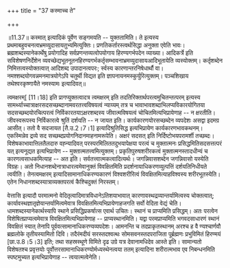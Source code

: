 +++
title = "37 कस्माच्च ते"

+++
  
  
॥11.37॥ कस्मात् इत्यादिकं पूर्वेण सङ्गमयति -- युक्ततामिति। ते इत्यस्य
प्रथमाबहुवचनत्वभ्रमव्युदासायतुभ्यमित्युक्तिः। प्रणतिकर्तारस्त्वर्थसिद्धा
अनुक्ता एवेति भावः। ब्रह्मशब्दस्यानेकार्थेषु प्रयोगादिह
सर्वप्रणन्तव्यत्वोपयोगाय हिरण्यगर्भपदेन व्याख्या। आदिकर्त्रे इति
सविशेषणनिर्देशेन
व्यवच्छेद्यभूतनूतनहिरण्यगर्भकर्तृसम्भावनाभ्रमव्युदासायआदिभूतायेति
व्यस्योक्तम्। कर्तृशब्देन निमित्तत्वस्योक्तत्वात् आदिशब्द उपादानत्वपरः;
र्स्वस्य कारणान्तरनिषेधार्थौ वा। नमश्शब्दयोगवन्नमनमात्रयोगेऽपि चतुर्थी
विद्यत इति ज्ञापनायनमस्कुर्युरित्युक्तम्। पञ्चशिखाय तथेश्वरकृष्णायैते
नमस्यामः इत्यादिवत्॥  
  
त्वमक्षरम्\[ \[11।18\] इति प्रागप्युक्तत्वादत्र त्वमक्षरम् इति
तदतिरिक्तार्थपरत्वमुचितन्तत्परम् इत्यस्य
सामर्थ्याच्चात्राक्षरसदसच्छब्दानामवरतत्त्वविषयत्वं न्याय्यम् तत्र च
भावाभावशब्दाभिलप्यविकारयोगितया सदसच्छब्दयोरचित्परत्वं
निर्विकारतयाऽक्षरशब्दस्य जीवात्मविषयत्वं चोचितमित्यभिप्रायेणाह -- न
क्षरतीति। जीवस्वरूपस्य निर्विकारत्वे श्रुतिं दर्शयति -- न जायत इति।
कार्यकारणयोरसच्छब्देन व्यपदेशः असद्वा इदमग्र आसीत्। ततो वै सदजायत
\[तै.उ.2।7।1\] इत्यादिश्रुतिसिद्ध इत्यभिप्रायेण कार्यकारणभावकथनम्।
एकस्मिन्नेव द्रव्ये सद सच्छब्दप्रयोगनिदानमाहनामरूपेति। अक्षरं सदसत् इति
निर्दिष्टोभयपरामर्शी तच्छब्दः। विशेषकाभावात्तिलतैलदारु वह्न्यादिवत्
परस्परमिलिततदुभयापेक्षया परत्वं च मुक्तात्मनः प्रसिद्धमितिसदसत्तत्परं
यत् इत्यनूद्यत इत्यभिप्रायेण -- मुक्तात्मतत्त्वमित्युक्तम्।
प्रकृतिपुरुषशरीरकत्वं मुक्तात्मनस्तादधीन्यं च कारणत्वसाधकमित्याह -- अत
इति। सर्वतत्त्वात्मकत्वादित्यर्थः। जगन्निवासशब्देन जगन्निवासो यस्येति
विग्रहः। अतो निधानशब्देनात्राधारत्वमेवानुक्तं विवक्षितमिति
प्रदर्शनायाधिकरणव्युत्पत्तिं दर्शयतिनिधीयते त्वयीति। तेनत्वमक्षरम्
इत्यादिसामानाधिकरण्यकारणं विश्वशरीरित्वं विवक्षितमित्याहविश्वस्य
शरीरभूतस्येति। एतेन निधानशब्दस्यात्राव्यक्तपरत्वं कैश्चिदुक्तं
निरस्तम्।  
  
वेत्तासि इत्यादौ परमात्मनो वेदितृत्वादिमात्रविधानेऽतिशयाभावात्
कारणावस्थद्रव्यान्तर्यामित्वस्य चोक्तत्वात्;
कार्यावस्थज्ञातृज्ञेयान्तर्यामित्वमेवात्र विवक्षितमित्यभिप्रायेणाहजगति
सर्वो वेदिता वेद्यं चेति। धामशब्दस्यानेकार्थस्यापि स्थाने
प्रसिद्धिप्रकर्षात्स एवार्थ उचितः। स्थानं च प्राप्यमिति प्रसिद्धम्। अतः
परत्वेन विशेषितप्राप्यत्वमेवात्र विवक्षितमित्यभिप्रायेणाह --
प्राप्यस्थानमिति। यद्वा परमप्राप्यमिति भगवदसाधारणं स्थानं विवक्षितं
स्यात् तेनापि पूर्ववत्सामानाधिकरण्यव्यपदेशः। आमनन्ति च तदप्राकृतस्थानम्
अरश्च ह वै ण्यश्चार्णवौ ब्रह्मलोके तृतीयस्यामितो दिवि। तदैरंमदीयं
सरस्तदश्वत्थः सोमसवनस्तदपराजिता पूर्ब्रह्मणः प्रभुविमितं हिरण्मयं
\[छा.उ.8।5।3\] इति; तथा सहस्रस्थूणे विमिते दृढ उग्रे यत्र देवानामधिदेव
आस्ते इति। सामान्यतो विशेषतश्च प्रवृत्तयोः
पूर्वोत्तरसामानाधिकरण्योर्मध्यस्थेनत्वया ततम् इत्यादिना शरीरात्मभाव एव
निबन्धनमिति स्पष्टमुच्यत इत्यभिप्रायेणाह -- त्वयात्मत्वेनेति।
